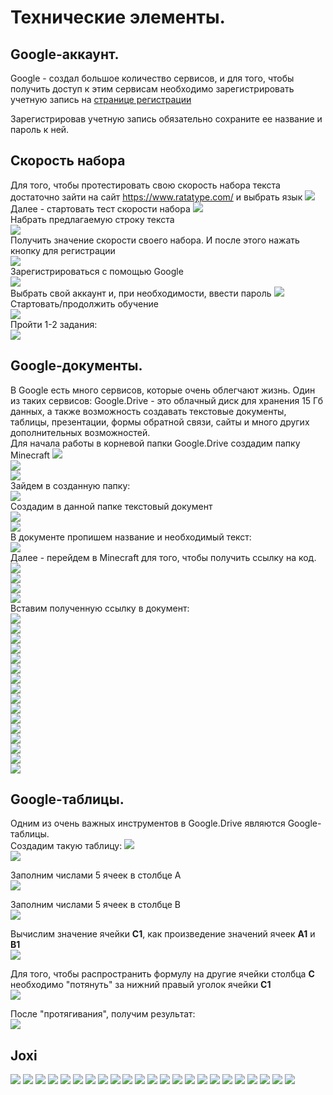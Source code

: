 # Технические элементы.
## Google-аккаунт.
Google - создал большое количество сервисов, и для того, чтобы получить доступ к этим сервисам необходимо зарегистрировать учетную запись на [странице регистрации](https://accounts.google.com/signup/v2/webcreateaccount?continue=https%3A%2F%2Faccounts.google.com%2F&biz=false&flowName=GlifWebSignIn&flowEntry=SignUp)  

Зарегистрировав учетную запись обязательно сохраните ее название и пароль к ней.  

## Скорость набора
Для того, чтобы протестировать свою скорость набора текста достаточно зайти на сайт https://www.ratatype.com/ и выбрать язык
<img src = "img/ratype01.jpg">  
Далее - стартовать тест скорости набора
<img src = "img/ratype02.jpg">  
Набрать предлагаемую строку текста  
<img src = "img/ratype03.jpg">  
Получить значение скорости своего набора. И после этого нажать кнопку для регистрации  
<img src = "img/ratype04.jpg">  
Зарегистрироваться с помощью Google  
<img src = "img/ratype05.jpg">  
Выбрать свой аккаунт и, при необходимости, ввести пароль
<img src = "img/ratype06.jpg">  
Стартовать/продолжить обучение  
<img src = "img/ratype07.jpg">  
Пройти 1-2 задания:  
<img src = "img/ratype08.jpg">  

## Google-документы.
В Google есть много сервисов, которые очень облегчают жизнь. Один из таких сервисов: Google.Drive - это облачный диск для хранения 15 Гб данных, а также возможность создавать текстовые документы, таблицы, презентации, формы обратной связи, сайты и много других дополнительных возможностей.  
Для начала работы в корневой папки Google.Drive создадим папку Minecraft
<img src = "img/drive01.jpg">  
<img src = "img/drive02.jpg">  
<img src = "img/drive03.jpg">  
Зайдем в созданную папку:  
<img src = "img/drive04.jpg">  
Создадим в данной папке текстовый документ  
<img src = "img/drive05.jpg">  
<img src = "img/drive06.jpg">  
В документе пропишем название и необходимый текст:  
<img src = "img/share00.jpg">  
Далее - перейдем в Minecraft для того, чтобы получить ссылку на код.  
<img src = "img/share01.jpg">  
<img src = "img/share02.jpg">  
<img src = "img/share03.jpg">  
<img src = "img/share04.jpg">  
Вставим полученную ссылку в документ:  
<img src = "img/share05.jpg">  
<img src = "img/share06.jpg">  
<img src = "img/share07.jpg">  
<img src = "img/share08.jpg">  
<img src = "img/share09.jpg">  
<img src = "img/share10.jpg">  
<img src = "img/share11.jpg">  
<img src = "img/share12.jpg">  
<img src = "img/share13.jpg">  
<img src = "img/share14.jpg">  
<img src = "img/share15.jpg">  
<img src = "img/share16.jpg">  
<img src = "img/share17.jpg">  
<img src = "img/share18.jpg">  
<img src = "img/share19.jpg">  
<img src = "img/share20.jpg">  

## Google-таблицы.
Одним из очень важных инструментов в Google.Drive являются Google-таблицы.  
Создадим такую таблицу:
<img src = "img/tables01.jpg">  
<img src = "img/tables02.jpg">  

Заполним числами 5 ячеек в столбце A   
<img src = "img/tables03.jpg">  

Заполним числами 5 ячеек в столбце B   
<img src = "img/tables04.jpg">   

Вычислим значение ячейки **C1**, как произведение значений ячеек **A1** и **B1**  
<img src = "img/tables05.jpg">   

Для того, чтобы распространить формулу на другие ячейки столбца **C** необходимо "потянуть" за нижний правый уголок ячейки **C1**  
<img src = "img/tables06.jpg">  

После "протягивания", получим результат:  
<img src = "img/tables07.jpg">  

## Joxi
<img src = "img/joxi01.jpg">  
  
<img src = "img/joxi02.jpg">  
  
<img src = "img/joxi03.jpg">  
  
<img src = "img/joxi04.jpg">  
  
<img src = "img/joxi05.jpg">  

<img src = "img/joxi06.jpg">  
  
<img src = "img/joxi07.jpg">  
  
<img src = "img/joxi08.jpg">  
  
<img src = "img/joxi09.jpg">  
  
<img src = "img/joxi10.jpg">  
  
<img src = "img/joxi11.jpg">  
  
<img src = "img/joxi12.jpg">  
  
<img src = "img/joxi13.jpg">  

<img src = "img/joxi14.png">  

<img src = "img/joxi15.jpg">  
  
<img src = "img/joxi16.jpg">  
  
<img src = "img/joxi16.png">  
  
<img src = "img/joxi17.png">  
  
<img src = "img/joxi18.jpg">  
  
<img src = "img/joxi19.png">  

<img src = "img/joxi20.png">  

<img src = "img/joxi21.png">  
  
<img src = "img/joxi22.png">  

